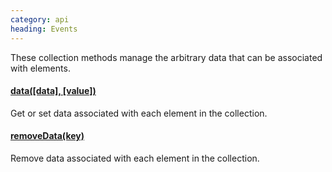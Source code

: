 ```yaml
--- 
category: api
heading: Events
---
```


These collection methods manage the arbitrary data that can be associated with elements.

#### [data(\[data\], \[value\])](/api/data/)

Get or set data associated with each element in the collection.

#### [removeData(key)](/api/removeData/)

Remove data associated with each element in the collection.